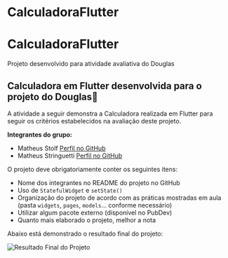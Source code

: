 # CalculadoraFlutter
# CalculadoraFlutter
Projeto desenvolvido para atividade avaliativa do Douglas

## Calculadora em Flutter desenvolvida para o projeto do Douglas📱

A atividade a seguir demonstra a Calculadora realizada em Flutter para seguir os critérios estabelecidos na avaliação deste projeto.

**Integrantes do grupo:**
- Matheus Stolf [Perfil no GitHub](https://github.com/Stolf7)
- Matheus Stringuetti [Perfil no GitHub](https://github.com/Mstringacode)

O projeto deve obrigatoriamente conter os seguintes itens:

- Nome dos integrantes no README do projeto no GitHub
- Uso de `StatefulWidget` e `setState()`
- Organização do projeto de acordo com as práticas mostradas em aula (pasta `widgets`, `pages`, `models`... conforme necessário)
- Utilizar algum pacote externo (disponível no PubDev)
- Quanto mais elaborado o projeto, melhor a nota

Abaixo está demonstrado o resultado final do projeto:

![Resultado Final do Projeto](https://github.com/julianoAlessandro/CalculadoraFlutter/assets/111141842/e6218f8a-d172-4c63-934c-fd7ec74a907c.jpeg)

